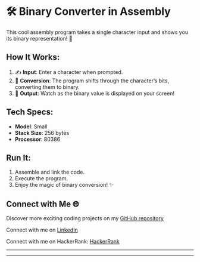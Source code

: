 

# 🛠️ Binary Converter in Assembly

This cool assembly program takes a single character input and shows you its binary representation! 🚀

## How It Works:
1. ✍️ **Input**: Enter a character when prompted.
2. 🔄 **Conversion**: The program shifts through the character’s bits, converting them to binary.
3. 👀 **Output**: Watch as the binary value is displayed on your screen!

## Tech Specs:
- **Model**: Small
- **Stack Size**: 256 bytes
- **Processor**: 80386

## Run It:
1. Assemble and link the code.
2. Execute the program.
3. Enjoy the magic of binary conversion! ✨

## Connect with Me 🌐 

Discover more exciting coding projects on my [GitHub repository](https://github.com/Maham-j)

Connect with me on [LinkedIn](https://www.linkedin.com/in/maham-jamil-268584267)

Connect with me on HackerRank: [HackerRank ](https://www.hackerrank.com/maham_jamil)

---


---
